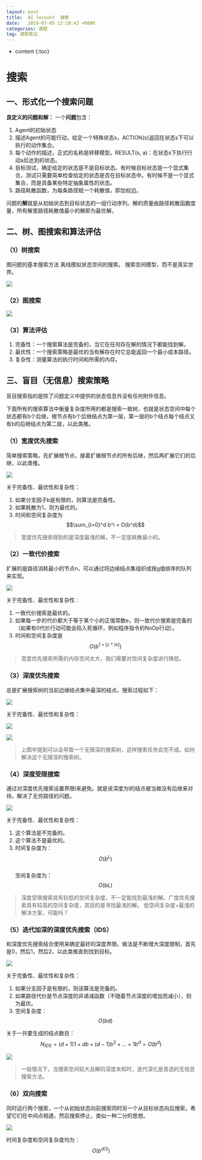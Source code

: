 ```yaml
---
layout: post
title:  AI lesson3  搜索
date:   2019-07-05 12:10:43 +0800
categories: 课程
tag: 课程笔记
---
```


* content
{:toc}

# 搜索

## 一、形式化一个搜索问题

**良定义的问题和解：**
一个**问题**包含：
1. Agent的初始状态
2. 描述Agent的可能行动，给定一个特殊状态s，ACTION(s)返回在状态s下可以执行的动作集合。
3. 每个动作的描述，正式的名称是转移模型。RESULT(s, a)：在状态s下执行行动a后达到的状态。
4. 目标测试，确定给定的状态是不是目标状态。有时候目标状态是一个显式集合，测试只需要简单检查给定的状态是否在目标状态中。有时候不是一个显式集合，而是具备某些特定抽象属性的状态。
5. 路径耗散函数，为每条路径赋一个耗散值，即加权边。

问题的**解**就是从初始状态到目标状态的一组行动序列。解的质量由路径耗散函数度量，所有解里路径耗散值最小的解即为最优解。

## 二、树、图搜索和算法评估

### （1）树搜索

图问题的基本搜索方法
离线模拟状态空间的搜索。
搜索空间模型，而不是真实世界。

![](/styles/images/imgs/20190704-174307.png)

### （2）图搜索

![](/styles/images/imgs/20190704-174757.png)

### （3）算法评估

1. 完备性：一个搜索算法是完备的，当它在任何存在解的情况下都能找到解。
2. 最优性：一个搜索策略是最优的当有解存在时它总能返回一个最小成本路径。
3. 复杂性：测量算法的执行时间和所需的内存。

## 三、盲目（无信息）搜索策略

盲目搜索指的是除了问题定义中提供的状态信息外没有任何附件信息。

下面所有的搜索算法中衡量复杂度所用的都是搜索一致树，也就是状态空间中每个状态都有b个后继，根节点有b个后继结点为第一层，第一层的b个结点每个结点又有b的后继结点为第二层，以此类推。

### （1）宽度优先搜索

简单搜索策略，先扩展根节点，接着扩展根节点的所有后继，然后再扩展它们的后继，以此类推。

![](/styles/images/imgs/20190704-180357.png)

关于完备性、最优性和复杂性：

1. 如果分支因子b是有限的，则算法是完备性。
2. 如果耗散为1，则为最优的。
3. 时间和空间复杂度为
$$\sum_{i=0}^d b^i = O(b^d)$$

> 宽度优先搜索得到的是深度最浅的解，不一定是耗散最小的。

### （2）一致代价搜索

扩展的是路径消耗最小的节点n，可以通过将边缘结点集组织成按g值排序的队列来实现。

![](/styles/images/imgs/20190704-184504.png)

关于完备性、最优性和复杂性：

1. 一致代价搜索是最优的。
2. 如果每一步的代价都大于等于某个小的正值常数e，则一致代价搜索是完备的（如果有0代价行动可能会陷入死循环，例如程序指令的NoOp行动）。
3. 时间和空间复杂度是
$$O(b^{1+[c*/e]})$$

> 宽度优先搜索所需的内存空间太大，我们需要对空间复杂度进行降低。

### （3）深度优先搜索

总是扩展搜索树的当前边缘结点集中最深的结点。搜索过程如下：

![](/styles/images/imgs/20190704-185113.png)

关于完备性、最优性和复杂性：

![](/styles/images/imgs/20190704-185240.png)

![](/styles/images/imgs/20190704-185322.png)
	
> 上图中提到可以会导致一个无限深的搜索树，这样搜索任务会完不成。如何解决这个无限深的搜索树。

### （4）深度受限搜索

通过对深度优先搜索设置界限l来避免。就是说深度为l的结点被当做没有后继来对待。解决了无穷路径的问题。

![](/styles/images/imgs/20190705-102523.png)

关于完备性、最优性和复杂性：

1. 这个算法是不完备的。
2. 这个算法不是最优的。
3. 时间复杂度为：
$$O(b^L)$$ <br>
空间复杂度为：
$$O(bL)$$

> 深度受限搜索具有较低的空间复杂度，不一定能找到最浅的解。广度优先搜索具有较高的空间复杂度，其目的是寻找最浅的解。
	低空间复杂度+最浅的解决方案，可能吗？

### （5）迭代加深的深度优先搜索（IDS）

和深度优先搜索结合使用来确定最好的深度界限。做法是不断增大深度限制，首先是0，然后1，然后2，以此类推直到找到目标。

![](/styles/images/imgs/20190705-104010.png)

关于完备性、最优性和复杂性：

1. 如果分支因子是有限的，则该算法是完备的。
2. 如果路径代价是节点深度的非递减函数（不随着节点深度的增加而减小），则为最优。
3. 空间复杂度：
$$O(bd)$$

关于一共要生成的结点数目：
$$N_{IDS}=(d+1)1+db+(d-1)b^2+{...}+1b^d=O(b^d)$$

![](/styles/images/imgs/20190705-111337.png)

> 一般情况下，当搜索空间较大且解的深度未知时，迭代深化是首选的无信息搜索方法。

### （6）双向搜索

同时运行两个搜索，一个从初始状态向前搜索同时另一个从目标状态向后搜索，希望它们在中间点相遇，然后搜索停止，类似一种二分的思想。

![](/styles/images/imgs/20190705-115004.png)

时间复杂度和空间复杂度均为：
$$O(b^{d/2})$$

